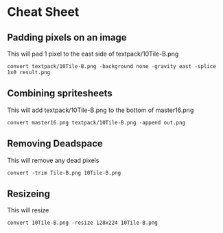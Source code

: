 # Cheat Sheet

## Padding pixels on an image

This will pad 1 pixel to the east side of textpack/10Tile-B.png

```
convert textpack/10Tile-B.png -background none -gravity east -splice 1x0 result.png
```

## Combining spritesheets

This will add textpack/10Tile-B.png to the bottom of master16.png
```
convert master16.png textpack/10Tile-B.png -append out.png
```


## Removing Deadspace
This will remove any dead pixels

```
convert -trim Tile-B.png 10Tile-B.png
```

## Resizeing
This will resize

```
convert 10Tile-B.png -resize 128x224 10Tile-B.png
```

